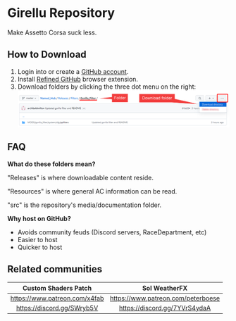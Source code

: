 # Girellu Repository
Make Assetto Corsa suck less.

## How to Download
1. Login into or create a [GitHub account](https://github.com/join).
2. Install [Refined GitHub](https://github.com/sindresorhus/refined-github#install "GitHub Repository") browser extension.
3. Download folders by clicking the three dot menu on the right:
![](./src/repository/download.png)

## FAQ
**What do these folders mean?**

"Releases" is where downloadable content reside.

"Resources" is where general AC information can be read.

"src" is the repository's media/documentation folder.

**Why host on GitHub?**
* Avoids community feuds (Discord servers, RaceDepartment, etc)
* Easier to host
* Quicker to host

## Related communities
Custom Shaders Patch | Sol WeatherFX
|:---:|:---:|
https://www.patreon.com/x4fab | https://www.patreon.com/peterboese
https://discord.gg/SWryb5V | https://discord.gg/7YVrS4ydaA